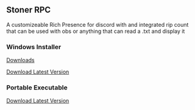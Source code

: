 ## Stoner RPC
A customizeable Rich Presence for discord with and integrated rip count that can be used with obs or anything that can read a .txt and display it

### Windows Installer
[Downloads](https://github.com/xanzinfl/Projects/tree/main/Discord-RPC/StonerRPC/dist)

[Download Latest Version](https://github.com/xanzinfl/Projects/blob/main/Discord-RPC/StonerRPC/dist/StonerRPC%20Setup%201.1.3.exe?download=)

### Portable Executable
[Download Latest Version](https://github.com/xanzinfl/Projects/raw/refs/heads/main/Discord-RPC/StonerRPC/dist/win-unpacked/StonerRPC.exe?download=)
